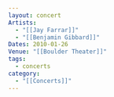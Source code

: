 ```yaml
---
layout: concert
Artists:
  - "[[Jay Farrar]]"
  - "[[Benjamin Gibbard]]"
Dates: 2010-01-26
Venue: "[[Boulder Theater]]"
tags:
  - concerts
category:
  - "[[Concerts]]"
---
```


